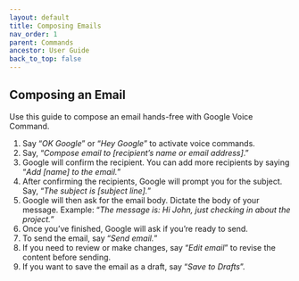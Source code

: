 ```yaml
---
layout: default
title: Composing Emails
nav_order: 1
parent: Commands
ancestor: User Guide
back_to_top: false
---
```


## Composing an Email

Use this guide to compose an email hands-free with Google Voice Command.

1. Say “*OK Google*” or “*Hey Google*” to activate voice commands.
2. Say, “*Compose email to [recipient’s name or email address]*.”
3. Google will confirm the recipient. You can add more recipients by saying “*Add [name] to the email.*”
4. After confirming the recipients, Google will prompt you for the subject. Say, “*The subject is [subject line].*”
5. Google will then ask for the email body. Dictate the body of your message. Example: “*The message is: Hi John, just checking in about the project.*”
6. Once you’ve finished, Google will ask if you’re ready to send.
7. To send the email, say “*Send email.*”
8. If you need to review or make changes, say “*Edit email*” to revise the content before sending.
9. If you want to save the email as a draft, say “*Save to Drafts*”.
